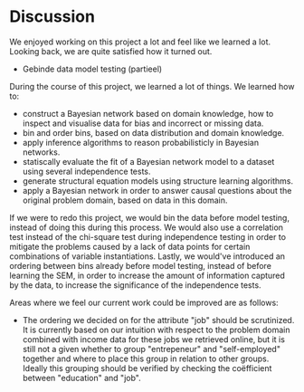 # Discussion

We enjoyed working on this project a lot and feel like we learned a lot.
Looking back, we are quite satisfied how it turned out.

- Gebinde data model testing (partieel)

During the course of this project, we learned a lot of things. We learned how to:

  - construct a Bayesian network based on domain knowledge, how to inspect and visualise data for bias and incorrect or missing data.
  - bin and order bins, based on data distribution and domain knowledge.
  - apply inference algorithms to reason probabilisticly in Bayesian networks.
  - statiscally evaluate the fit of a Bayesian network model to a dataset using several independence tests.
  - generate structural equation models using structure learning algorithms.
  - apply a Bayesian network in order to answer causal questions about the original problem domain, based on data in this domain.

If we were to redo this project, we would bin the data before model testing, instead of doing this during this process.
We would also use a correlation test instead of the chi-square test during independence testing in order to mitigate the problems caused by a lack of data points for certain combinations of variable instantiations.
Lastly, we would've introduced an ordering between bins already before model testing, instead of before learning the SEM, in order to increase the amount of information captured by the data, to increase the significance of the independence tests.

Areas where we feel our current work could be improved are as follows:
  - The ordering we decided on for the attribute "job" should be scrutinized. It is currently based on our intuition with respect to the problem domain combined with income data for these jobs we retrieved online, but it is still not a given whether to group "entrepeneur" and "self-employed" together and where to place this group in relation to other groups. Ideally this grouping should be verified by checking the coëfficient between "education" and "job".
